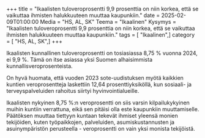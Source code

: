 +++
title = "Ikaalisten tuloveroprosentti 9,9 prosenttia on niin korkea, että se vaikuttaa ihmisten halukkuuteen muuttaa kaupunkiin."
date = 2025-02-09T01:00:00
Media = "HS, AL, SK"
Teema = "Ikaalinen"
Kysymys = "Ikaalisten tuloveroprosentti 9,9 prosenttia on niin korkea, että se vaikuttaa ihmisten halukkuuteen muuttaa kaupunkiin."
tags = [ "Ikaalinen",]
category = [ "HS, AL, SK",]
+++

Ikaalisten kunnallinen tuloveroprosentti on tosiasiassa 8,75 % vuonna 2024, ei 9,9 %. Tämä on itse asiassa yksi Suomen alhaisimmista kunnallisveroprosenteista. 

On hyvä huomata, että vuoden 2023 sote-uudistuksen myötä kaikkien kuntien veroprosentteja laskettiin 12,64 prosenttiyksiköllä, kun sosiaali- ja terveyspalveluiden rahoitus siirtyi hyvinvointialueille.

Ikaalisten nykyinen 8,75 %:n veroprosentti on siis varsin kilpailukykyinen muihin kuntiin verrattuna, eikä sen pitäisi olla este kaupunkiin muuttamiselle. Päätöksen muuttaa tiettyyn kuntaan tekevät ihmiset yleensä monien tekijöiden, kuten työpaikkojen, palveluiden, asumiskustannusten ja asuinympäristön perusteella - veroprosentti on vain yksi monista tekijöistä.
